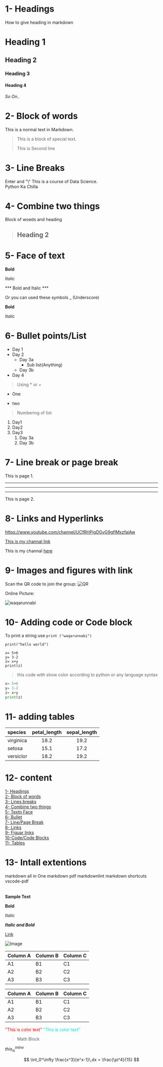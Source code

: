 
# 1- Headings
How to give heading in markdown

# Heading 1
## Heading 2
### Heading 3
#### Heading 4
###### So On..

# 2- Block of words

This is a normal text in Markdown.

> This is a block of special text.
>
> This is Second line

# 3- Line Breaks
Enter and "\\"
This is a course of Data Science.\
Python Ka Chilla

# 4- Combine two things

Block of woeds and heading

> ## Heading 2

# 5- Face of text

**Bold**

*Italic*

*** Bold and Italic ***

Or you can used these symbols
_ (Underscore)

__Bold__

_Italic_

# 6- Bullet points/List

- Day 1
- Day 2
    - Day 3a
        - Sub list(Anything)
    - Day 3b
- Day 4
> Using * or +
* One
+ two

> Numbering of list

1. Day1
1. Day2
3. Day3
    1. Day 3a
    2. Day 3b


# 7- Line break or page break

This is page 1.

---
___
****
This is page 2.


# 8- Links and Hyperlinks

<https://www.youtube.com/channel/UCfRHPigDGvG9gflMxzfaiAw>

[This is my channal link](https://www.youtube.com/channel/UCfRHPigDGvG9gflMxzfaiAw)

[waqarunnabi]: https://www.youtube.com/channel/UCfRHPigDGvG9gflMxzfaiAw

This is my channal [here][waqarunnabi]

# 9- Images and figures with link

Scan the QR code to join the group:
![QR](QR_Code_Example.jpg)

<!-- how to Comment -->

Online Picture:

![waqarunnabi](https://www.google.com/search?q=waqar+un+nabi&sxsrf=APq-WBvT-iLI-S6iEEYJ4XM6zAoWSb8Oeg:1648150287111&source=lnms&tbm=isch&sa=X&ved=2ahUKEwjE-Jijvt_2AhVyRPEDHbXwBy8Q_AUoAnoECAEQBA&biw=683&bih=624&dpr=1#imgrc=DilNhGeXdPxRxM)

# 10- Adding code or Code block

To print a string use `print ("waqarunnabi")`

`print("hello world")`

```
x= 5+6
y= 3-2
z= x+y
print(z)
```
> this code with show color according to python or any language syntax

```python
x= 5+6
y= 3-2
z= x+y
print(z)
```

# 11- adding tables

| species | petal_length | sepal_length|
|:------------ | :----------: | :----------:|
| virginica | 18.2 | 19.2
| setosa | 15.1 | 17.2 |
| versiclor | 18.2 | 19.2 |


# 12- content

[1- Headings](#1--headings)\
[2- Block of words](#2--block-of-words)\
[3- Lines breaks](#3--line-breaks)\
[4- Combine two things](#4--combinetwo-things)\
[5- Textn Face](#5--face-of-text)\
[6- Bullet](#6--bullet-pointslist)\
[7- Line/Page Break](#7--line-break-or-page-break)\
[8- Links](#8--links-and-hyperlinks)\
[9- Figuar links](#9--images-and-figures-with-link)\
[10-Code/Code Blocks](#10--adding-code-or-code-block) \
[11- Tables](#11--adding-tables)



# 13- Intall extentions

markdown all in One
markdown pdf
markdownlint
markdown shortcuts \
vscode-pdf
\
\
\
**Sample Text**

**Bold**

_Italic_

**_Italic and Bold_** 

[Link](https://marketplace.visualstudio.com/items?itemName=mdickin.markdown-shortcuts)

![Image](qr-code.png)


Column A | Column B | Column C
---------|----------|---------
 A1 | B1 | C1
 A2 | B2 | C2
 A3 | B3 | C3


Column A | Column B | Column C
---------|----------|---------
 A1 | B1 | C1
 A2 | B2 | C2
 A3 | B3 | C3


 <span style="color:red">
"This is color text"
 </span>

 <span style="color:#0EE3C9">
"This is color text"
 </span>

 > Math Block

 $this_{is}^{inline}$

 $$
  \int_0^\infty \frac{x^3}{e^x-1}\,dx = \frac{\pi^4}{15}
$$